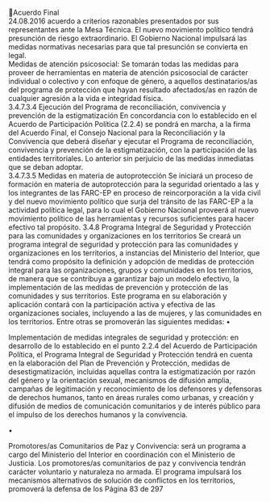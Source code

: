 Acuerdo Final  
24.08.2016 
acuerdo  a  criterios  razonables  presentados  por  sus  representantes  ante  la  Mesa  Técnica.  El  nuevo 
movimiento  político  tendrá  presunción  de  riesgo  extraordinario.  El  Gobierno  Nacional  impulsará  las 
medidas normativas necesarias para que tal presunción se convierta en legal.  
Medidas de atención psicosocial: Se tomarán todas las medidas para proveer de herramientas en materia 
de  atención  psicosocial  de  carácter  individual  o  colectivo  y  con  enfoque  de  género,  a  aquellos 
destinatarios/as  del  programa  de  protección  que  hayan  resultado  afectados/as  en  razón  de  cualquier 
agresión a la vida e integridad física.  
3.4.7.3.4 Ejecución del Programa de reconciliación, convivencia y prevención de la estigmatización 
En concordancia con lo establecido en el Acuerdo de Participación Política (2.2.4) se pondrá en marcha, a 
la firma del Acuerdo Final, el Consejo Nacional para la Reconciliación y la Convivencia que deberá diseñar 
y  ejecutar  el  Programa  de  reconciliación,  convivencia  y  prevención  de  la  estigmatización,  con  la 
participación  de  las  entidades  territoriales.  Lo  anterior  sin  perjuicio  de  las  medidas  inmediatas  que  se 
deban adoptar.  
3.4.7.3.5 Medidas en materia de autoprotección 
Se iniciará un proceso de formación en materia de autoprotección para la seguridad orientado a las y los 
integrantes de las FARC-EP en proceso de reincorporación a la vida civil y del nuevo movimiento político 
que  surja  del  tránsito  de  las  FARC-EP  a  la  actividad  política  legal,  para  lo  cual  el  Gobierno  Nacional 
proveerá al nuevo movimiento político de las herramientas y recursos suficientes para hacer efectivo tal 
propósito. 
3.4.8 Programa Integral de Seguridad y Protección para las comunidades y organizaciones en los 
territorios 
Se creará un programa integral de seguridad y protección para las comunidades y organizaciones en los 
territorios, a instancias del Ministerio del Interior, que tendrá como propósito la definición y adopción de 
medidas  de  protección  integral  para  las  organizaciones,  grupos  y  comunidades  en  los  territorios,  de 
manera que se contribuya a garantizar bajo un modelo efectivo, la implementación de las medidas de 
prevención  y  protección  de  las  comunidades  y  sus  territorios.  Este  programa  en  su  elaboración  y 
aplicación contará con la participación activa y efectiva de las organizaciones sociales, incluyendo a las de 
mujeres, y las comunidades en los territorios. Entre otras se promoverán las siguientes medidas: 
•

Implementación  de  medidas  integrales  de  seguridad  y  protección:  en  desarrollo  de  lo 
establecido  en  el  punto  2.2.4  del  Acuerdo  de  Participación  Política,  el  Programa  Integral  de 
Seguridad y Protección tendrá en cuenta en la elaboración del Plan de Prevención y Protección, 
medidas de desestigmatización, incluidas aquellas contra la estigmatización por razón del género 
y  la  orientación  sexual,  mecanismos  de  difusión  amplia,  campañas  de  legitimación  y 
reconocimiento  de  los  defensores  y  defensoras  de  derechos  humanos,  tanto  en  áreas  rurales 
como urbanas, y creación y difusión de medios de comunicación comunitarios y de interés público 
para el impulso de los derechos humanos y la convivencia.  

•

Promotores/as Comunitarios de Paz y Convivencia: será un programa a cargo del Ministerio del 
Interior en coordinación con el Ministerio de Justicia. Los promotores/as comunitarios de paz y 
convivencia  tendrán  carácter  voluntario  y  naturaleza  no  armada.  El  programa  impulsará  los 
mecanismos alternativos de solución de conflictos en los territorios, promoverá la defensa de los 
Página 83 de 297 

 

